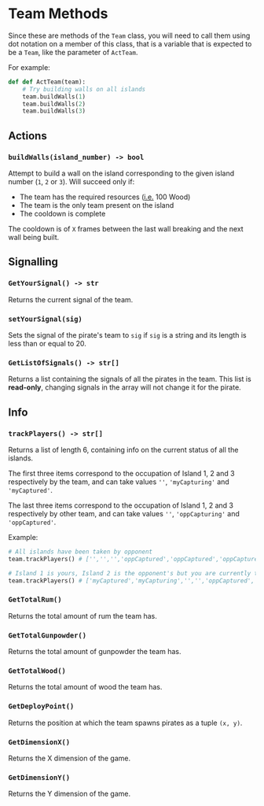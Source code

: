 # Team Methods

Since these are methods of the `Team` class, you will need to call them using dot notation on a member of this class, that is a variable that is expected to be a `Team`, like the parameter of `ActTeam`.

For example:
```py
def def ActTeam(team):
    # Try building walls on all islands
    team.buildWalls(1)
    team.buildWalls(2)
    team.buildWalls(3)
```

## Actions

### `buildWalls(island_number) -> bool`
Attempt to build a wall on the island corresponding to the given island number (`1`, `2` or `3`). Will succeed only if: 
- The team has the required resources (<u>i.e.</u> 100 Wood)
- The team is the only team present on the island
- The cooldown is complete 

The cooldown is of `X` frames between the last wall breaking and the next wall being built.

## Signalling

### `GetYourSignal() -> str`
Returns the current signal of the team.

### `setYourSignal(sig)`
Sets the signal of the pirate's team to `sig` if `sig` is a string and its length is less than or equal to 20.

### `GetListOfSignals() -> str[]`
Returns a list containing the signals of all the pirates in the team.
This list is **read-only**, changing signals in the array will not change it for the pirate.

## Info

### `trackPlayers() -> str[]`
Returns a list of length 6, containing info on the current status of all the islands.

The first three items correspond to the occupation of Island 1, 2 and 3 respectively by the team, and can take values `''`, `'myCapturing'` and `'myCaptured'`.

The last three items correspond to the occupation of Island 1, 2 and 3 respectively by other team, and can take values `''`, `'oppCapturing'` and `'oppCaptured'`.

Example:
```py
# All islands have been taken by opponent
team.trackPlayers() # ['','','','oppCaptured','oppCaptured','oppCaptured']

# Island 1 is yours, Island 2 is the opponent's but you are currently trying to capture it
team.trackPlayers() # ['myCaptured','myCapturing','','','oppCaptured','']
```

### `GetTotalRum()`
Returns the total amount of rum the team has.

### `GetTotalGunpowder()`
Returns the total amount of gunpowder the team has.

### `GetTotalWood()`
Returns the total amount of wood the team has.

### `GetDeployPoint()`
Returns the position at which the team spawns pirates as a tuple `(x, y)`. 

### `GetDimensionX()`
Returns the X dimension of the game.

### `GetDimensionY()`
Returns the Y dimension of the game.